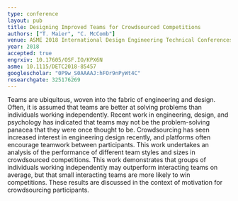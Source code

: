 ```yaml
---
type: conference
layout: pub
title: Designing Improved Teams for Crowdsourced Competitions
authors: ["T. Maier", "C. McComb"]
venue: ASME 2018 International Design Engineering Technical Conferences and Computers and Information in Engineering Conference
year: 2018
accepted: true
engrxiv: 10.17605/OSF.IO/KPX6N
asme: 10.1115/DETC2018-85457
googlescholar: "0P9w_S0AAAAJ:hFOr9nPyWt4C"
researchgate: 325176269
---
```

Teams are ubiquitous, woven into the fabric of engineering and design. Often, it is assumed that teams are better at solving problems than individuals working independently. Recent work in engineering, design, and psychology has indicated that teams may not be the problem-solving panacea that they were once thought to be. Crowdsourcing has seen increased interest in engineering design recently, and platforms often encourage teamwork between participants. This work undertakes an analysis of the performance of different team styles and sizes in crowdsourced competitions. This work demonstrates that groups of individuals working independently may outperform interacting teams on average, but that small interacting teams are more likely to win competitions. These results are discussed in the context of motivation for crowdsourcing participants.
